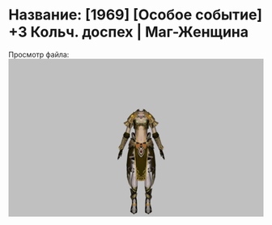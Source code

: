 # Название: [1969] [Особое событие] +3 Кольч. доспех | Маг-Женщина

Просмотр файла:
![p050003.png](p050003.png)